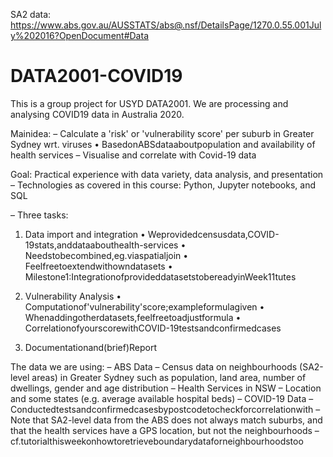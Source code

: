 SA2 data: https://www.abs.gov.au/AUSSTATS/abs@.nsf/DetailsPage/1270.0.55.001July%202016?OpenDocument#Data

# DATA2001-COVID19
This is a group project for USYD DATA2001. We are processing and analysing COVID19 data in Australia 2020.

Mainidea:
– Calculate a 'risk' or 'vulnerability score' per suburb in Greater Sydney wrt. viruses
• BasedonABSdataaboutpopulation and availability of health services
– Visualise and correlate with Covid-19 data


Goal: Practical experience with data variety, data analysis, and presentation – Technologies as covered in this course: Python, Jupyter notebooks, and SQL

– Three tasks:

1. Data import and integration
• Weprovidedcensusdata,COVID-19stats,anddataabouthealth-services
• Needstobecombined,eg.viaspatialjoin
• Feelfreetoextendwithowndatasets
• Milestone1:IntegrationofprovideddatasetstobereadyinWeek11tutes

2. Vulnerability Analysis
• Computationof'vulnerability'score;exampleformulagiven
• Whenaddingotherdatasets,feelfreetoadjustformula
• CorrelationofyourscorewithCOVID-19testsandconfirmedcases

3. Documentationand(brief)Report

The data we are using:
– ABS Data
– Census data on neighbourhoods (SA2-level areas) in Greater Sydney
such as population, land area, number of dwellings, gender and age distribution – Health Services in NSW
– Location and some states (e.g. average available hospital beds)
– COVID-19 Data
– Conductedtestsandconfirmedcasesbypostcodetocheckforcorrelationwith
– Note that SA2-level data from the ABS does not always match suburbs,
and that the health services have a GPS location, but not the neighbourhoods
– cf.tutorialthisweekonhowtoretrieveboundarydataforneighbourhoodstoo
